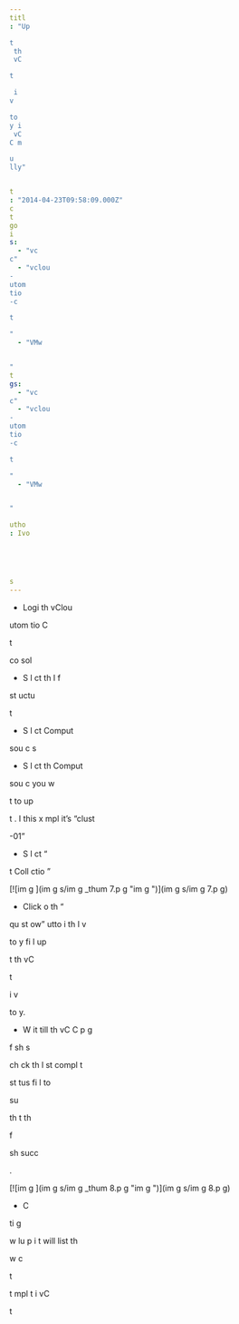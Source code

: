 ```yaml
---
titl
: "Up

t
 th
 vC

t

 i
v

to
y i
 vC
C m

u
lly"


t
: "2014-04-23T09:58:09.000Z"
c
t
go
i
s: 
  - "vc
c"
  - "vclou
-
utom
tio
-c

t

"
  - "VMw


"
t
gs: 
  - "vc
c"
  - "vclou
-
utom
tio
-c

t

"
  - "VMw


"

utho
: Ivo 





s
---
```


- Logi
 th
 vClou
 
utom
tio
 C

t

 co
sol

- S
l
ct th
 I
f

st
uctu

 t


- S
l
ct Comput
 

sou
c
s
- S
l
ct th
 Comput
 

sou
c
 you w

t to up

t
. I
 this 
x
mpl
 it’s “clust

-01”
- S
l
ct “

t
 Coll
ctio
”

[![im
g
](im
g
s/im
g
_thum
7.p
g "im
g
")](im
g
s/im
g
7.p
g)

- Click o
 th
 “

qu
st 
ow” 
utto
 i
 th
 I
v

to
y fi
l
 up

t
 th
 vC

t

 i
v

to
y.
- W
it till th
 vC
C p
g
 

f
sh
s 


 ch
ck th
 l
st compl
t

 


 st
tus fi
l
 to 

 su

 th
t th
 

f

sh succ




.

[![im
g
](im
g
s/im
g
_thum
8.p
g "im
g
")](im
g
s/im
g
8.p
g)

- C


ti
g 
 

w 
lu
p
i
t will list th
 

w c


t

 t
mpl
t
 i
 vC

t








